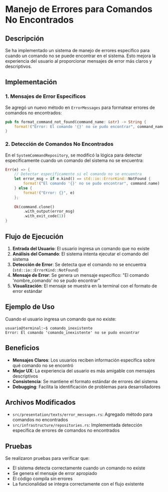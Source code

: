 # Manejo de Errores para Comandos No Encontrados

## Descripción

Se ha implementado un sistema de manejo de errores específico para cuando un comando no se puede encontrar en el sistema. Esto mejora la experiencia del usuario al proporcionar mensajes de error más claros y descriptivos.

## Implementación

### 1. Mensajes de Error Específicos

Se agregó un nuevo método en `ErrorMessages` para formatear errores de comandos no encontrados:

```rust
pub fn format_command_not_found(command_name: &str) -> String {
    format!("Error: El comando '{}' no se pudo encontrar", command_name)
}
```

### 2. Detección de Comandos No Encontrados

En el `SystemCommandRepository`, se modificó la lógica para detectar específicamente cuando un comando del sistema no se encuentra:

```rust
Err(e) => {
    // Detectar específicamente si el comando no se encuentra
    let error_msg = if e.kind() == std::io::ErrorKind::NotFound {
        format!("El comando '{}' no se pudo encontrar", command.name)
    } else {
        format!("Error: {}", e)
    };
    
    Ok(command.clone()
        .with_output(error_msg)
        .with_exit_code(1))
}
```

## Flujo de Ejecución

1. **Entrada del Usuario**: El usuario ingresa un comando que no existe
2. **Análisis del Comando**: El sistema intenta ejecutar el comando del sistema
3. **Detección de Error**: Se detecta que el comando no se encuentra (`std::io::ErrorKind::NotFound`)
4. **Mensaje de Error**: Se genera un mensaje específico: "El comando 'nombre_comando' no se pudo encontrar"
5. **Visualización**: El mensaje se muestra en la terminal con el formato de error estándar

## Ejemplo de Uso

Cuando el usuario ingresa un comando que no existe:

```
usuario@terminal:~$ comando_inexistente
Error: El comando 'comando_inexistente' no se pudo encontrar
```

## Beneficios

- **Mensajes Claros**: Los usuarios reciben información específica sobre qué comando no se encontró
- **Mejor UX**: La experiencia del usuario es más amigable con mensajes descriptivos
- **Consistencia**: Se mantiene el formato estándar de errores del sistema
- **Debugging**: Facilita la identificación de problemas para desarrolladores

## Archivos Modificados

- `src/presentation/texts/error_messages.rs`: Agregado método para comandos no encontrados
- `src/infrastructure/repositories.rs`: Implementada detección específica de errores de comandos no encontrados

## Pruebas

Se realizaron pruebas para verificar que:
- El sistema detecta correctamente cuando un comando no existe
- Se genera el mensaje de error apropiado
- El código compila sin errores
- La funcionalidad se integra correctamente con el flujo existente
